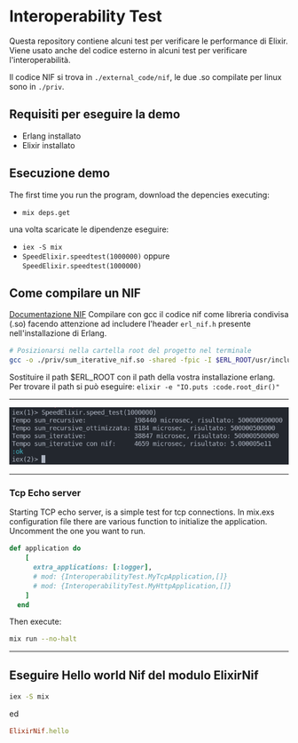 # Interoperability Test

Questa repository contiene alcuni test per verificare le performance di Elixir.
Viene usato anche del codice esterno in alcuni test per verificare l'interoperabilità.

Il codice NIF si trova in `./external_code/nif`, le due .so compilate per linux sono
in `./priv`.

## Requisiti per eseguire la demo

- Erlang installato
- Elixir installato

## Esecuzione demo

The first time you run the program, download the depencies executing: 

- `mix deps.get`

una volta scaricate le dipendenze eseguire:

- `iex -S mix`
- `SpeedElixir.speedtest(1000000)` oppure `SpeedElixir.speedtest(1000000)`

## Come compilare un NIF

[Documentazione NIF](https://www.erlang.org/doc/man/erl_nif)
Compilare con gcc il codice nif come libreria condivisa (.so)
facendo attenzione ad includere l'header `erl_nif.h` presente
nell'installazione di Erlang.

```bash
# Posizionarsi nella cartella root del progetto nel terminale
gcc -o ./priv/sum_iterative_nif.so -shared -fpic -I $ERL_ROOT/usr/include ./external_code/nif/sum_nif.c
```

Sostituire il path $ERL_ROOT con il path della vostra installazione erlang.
Per trovare il path si può eseguire: `elixir -e "IO.puts :code.root_dir()"`

---

![Esempio Demo](./readme_docs/Pasted%20image%2020240312184053.png)


---

### Tcp Echo server
Starting TCP echo server, is a simple test for tcp connections.
In mix.exs configuration file there are various function to initialize the
application. Uncomment the one you want to run.
```ruby
def application do
    [
      extra_applications: [:logger],
      # mod: {InteroperabilityTest.MyTcpApplication,[]}
      # mod: {InteroperabilityTest.MyHttpApplication,[]}
    ]
  end
```

Then execute:

```bash
mix run --no-halt
```

--- 

## Eseguire Hello world Nif del modulo ElixirNif

```bash 
iex -S mix
```
ed

```ruby
ElixirNif.hello
```
